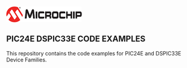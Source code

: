 ![image](images/microchip.jpg) 

## PIC24E DSPIC33E CODE EXAMPLES

This repository contains the code examples for PIC24E and DSPIC33E Device Families.





